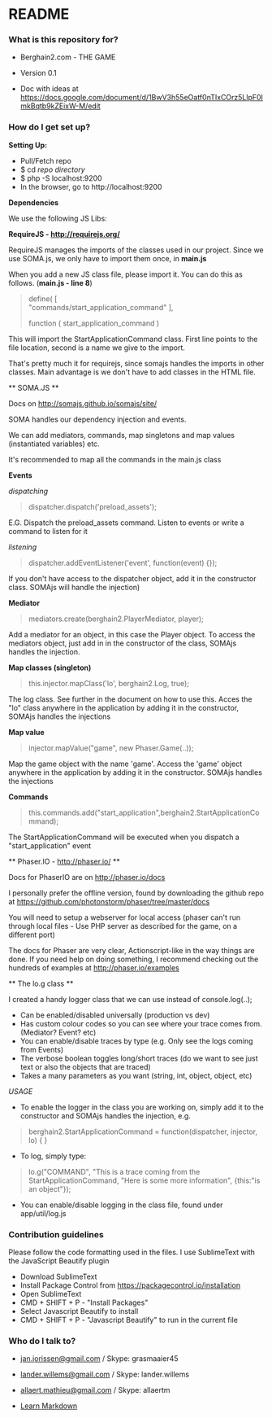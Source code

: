 # README #


### What is this repository for? ###

* Berghain2.com - THE GAME

* Version 0.1

* Doc with ideas at https://docs.google.com/document/d/1BwV3h55eOatf0nTIxCOrz5LlpF0ImkBqtb9kZEixW-M/edit


### How do I get set up? ###

**Setting Up:**

 - Pull/Fetch repo
 - $ cd *repo directory* 
 - $ php -S localhost:9200
 - In the browser, go to http://localhost:9200

**Dependencies**

We use the following JS Libs:

**RequireJS - http://requirejs.org/**

RequireJS manages the imports of the classes used in our project. Since we use SOMA.js, we only have to import them once, in **main.js**

When you add a new JS class file, please import it. You can do this as follows. (**main.js - line 8**)

> define(
> [    
>    "commands/start_application_command"
> ], 
> 
> function
> (
>    start_application_command
> )

This will import the StartApplicationCommand class. First line points to the file location, second is a name we give to the import.

That's pretty much it for requirejs, since somajs handles the imports in other classes. Main advantage is we don't have to add classes in the HTML file.



** SOMA.JS ** 

Docs on http://somajs.github.io/somajs/site/

SOMA handles our dependency injection and events. 

We can add mediators, commands, map singletons and map values (instantiated variables) etc.

It's recommended to map all the commands in the main.js class

**Events**

*dispatching*

> dispatcher.dispatch('preload_assets'); 

E.G. Dispatch the preload_assets command. Listen to events or write a command to listen for it

*listening*

> dispatcher.addEventListener('event', function(event) {});

If you don't have access to the dispatcher object, add it in the constructor class. SOMAjs will handle the injection)


**Mediator**

> mediators.create(berghain2.PlayerMediator, player); 

Add a mediator for an object, in this case the Player object. To access the mediators object, just add in in the constructor of the class, SOMAjs handles the injection.
           

**Map classes (singleton)**

> this.injector.mapClass('lo', berghain2.Log, true); 

The log class. See further in the document on how to use this. Acces the "lo" class anywhere in the application by adding it in the constructor, SOMAjs handles the injections

**Map value**

> injector.mapValue("game", new Phaser.Game(..)); 

Map the game object with the name 'game'. Access the 'game' object anywhere in the application by adding it in the constructor. SOMAjs handles the injections

**Commands**

> this.commands.add("start_application",berghain2.StartApplicationCommand); 

The StartApplicationCommand will be executed when you dispatch a "start_application" event


** Phaser.IO - http://phaser.io/ ** 

Docs for PhaserIO are on http://phaser.io/docs

I personally prefer the offline version, found by downloading the github repo at https://github.com/photonstorm/phaser/tree/master/docs

You will need to setup a webserver for local access (phaser can't run through local files - Use PHP server as described for the game, on a different port)

The docs for Phaser are very clear, Actionscript-like in the way things are done. If you need help on doing something, I recommend checking out the hundreds of examples at 
http://phaser.io/examples



** The lo.g class ** 

I created a handy logger class that we can use instead of console.log(..);

- Can be enabled/disabled universally (production vs dev)
- Has custom colour codes so you can see where your trace comes from. (Mediator? Event? etc)
- You can enable/disable traces by type (e.g. Only see the logs coming from Events)
- The verbose boolean toggles long/short traces (do we want to see just text or also the objects that are traced)
- Takes a many parameters as you want (string, int, object, object, etc)

*USAGE*

- To enable the logger in the class you are working on, simply add it to the constructor and SOMAjs handles the injection, e.g.

> berghain2.StartApplicationCommand = function(dispatcher, injector, lo) { }

- To log, simply type:

> lo.g("COMMAND", "This is a trace coming from the StartApplicationCommand, "Here is some more information", {this:"is an object"});

- You can enable/disable logging in the class file, found under app/util/log.js

### Contribution guidelines ###

Please follow the code formatting used in the files. I use SublimeText with the JavaScript Beautify plugin

 - Download SublimeText
 - Install Package Control from https://packagecontrol.io/installation
 - Open SublimeText
 - CMD + SHIFT + P - "Install Packages"
 - Select Javascript Beautify to install
 - CMD + SHIFT + P - "Javascript Beautify" to run in the current file


### Who do I talk to? ###

* jan.jorissen@gmail.com / Skype: grasmaaier45
* lander.willems@gmail.com / Skype: lander.willems
* allaert.mathieu@gmail.com / Skype: allaertm


* [Learn Markdown](https://bitbucket.org/tutorials/markdowndemo)